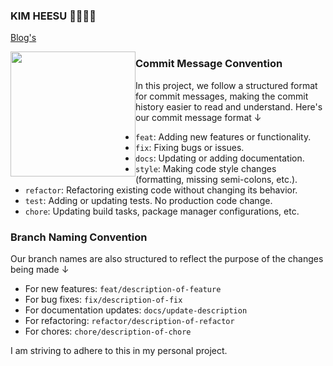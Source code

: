 ### KIM HEESU 👋👋👋👋

<!--https://github.com/HeesuKim0203/HeesuKim0203/blob/main/README.md
**HeesuKim0203/HeesuKim0203** is a ✨ _special_ ✨ repository because its `README.md` (this file) appears on your GitHub profile.

Here are some ideas to get you started:

- 🔭 I’m currently working on ...
- 🌱 I’m currently learning ...
- 👯 I’m looking to collaborate on ...
- 🤔 I’m looking for help with ...
- 💬 Ask me about ...
- 📫 How to reach me: ...
- 😄 Pronouns: ...
- ⚡ Fun fact: ...
-->

[Blog's](https://www.heegublog.com/ja-jp)

<p align="center">
  <a href="https://github.com/HeesuKim0203">
    <img height="200em" src="https://github-readme-stats-eight-theta.vercel.app/api?username=HeesuKim0203&show_icons=true&theme=dracula&include_all_commits=true&count_private=true" style="float : left ;"/>
  </a>
</p>

### Commit Message Convention

In this project, we follow a structured format for commit messages, making the commit history easier to read and understand. Here's our commit message format ↓

- `feat`: Adding new features or functionality.
- `fix`: Fixing bugs or issues.
- `docs`: Updating or adding documentation.
- `style`: Making code style changes (formatting, missing semi-colons, etc.).
- `refactor`: Refactoring existing code without changing its behavior.
- `test`: Adding or updating tests. No production code change.
- `chore`: Updating build tasks, package manager configurations, etc.

### Branch Naming Convention

Our branch names are also structured to reflect the purpose of the changes being made ↓

- For new features: `feat/description-of-feature`
- For bug fixes: `fix/description-of-fix`
- For documentation updates: `docs/update-description`
- For refactoring: `refactor/description-of-refactor`
- For chores: `chore/description-of-chore`

I am striving to adhere to this in my personal project.
